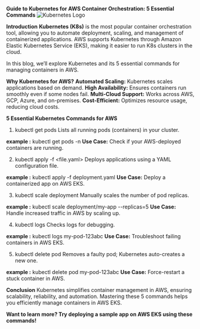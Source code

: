 **Guide to Kubernetes for AWS Container Orchestration: 5 Essential Commands**
![Kubernetes Logo](https://upload.wikimedia.org/wikipedia/commons/thumb/3/39/Kubernetes_logo_without_workmark.svg/1200px-Kubernetes_logo_without_workmark.svg.png)

**Introduction**
**Kubernetes (K8s)** is the most popular container orchestration tool, allowing you to automate deployment, scaling, and management of containerized applications. AWS supports Kubernetes through Amazon Elastic Kubernetes Service (EKS), making it easier to run K8s clusters in the cloud.

In this blog, we’ll explore Kubernetes and its 5 essential commands for managing containers in AWS.

**Why Kubernetes for AWS?**
**Automated Scaling:** Kubernetes scales applications based on demand.
**High Availability:** Ensures containers run smoothly even if some nodes fail.
**Multi-Cloud Support:** Works across AWS, GCP, Azure, and on-premises.
**Cost-Efficient:** Optimizes resource usage, reducing cloud costs.

**5 Essential Kubernetes Commands for AWS**
1. kubectl get pods
Lists all running pods (containers) in your cluster.

**example :** kubectl get pods -n <namespace>
**Use Case:** Check if your AWS-deployed containers are running.

2. kubectl apply -f <file.yaml>
Deploys applications using a YAML configuration file.

**example :** kubectl apply -f deployment.yaml
**Use Case:** Deploy a containerized app on AWS EKS.

3. kubectl scale deployment
Manually scales the number of pod replicas.

**example :** kubectl scale deployment/my-app --replicas=5
**Use Case:** Handle increased traffic in AWS by scaling up.

4. kubectl logs <pod-name>
Checks logs for debugging.

**example :** kubectl logs my-pod-123abc
**Use Case:** Troubleshoot failing containers in AWS EKS.

5. kubectl delete pod
Removes a faulty pod; Kubernetes auto-creates a new one.

**example :** kubectl delete pod my-pod-123abc
**Use Case:** Force-restart a stuck container in AWS.

**Conclusion**
Kubernetes simplifies container management in AWS, ensuring scalability, reliability, and automation. Mastering these 5 commands helps you efficiently manage containers in AWS EKS.

**Want to learn more? Try deploying a sample app on AWS EKS using these commands!**

